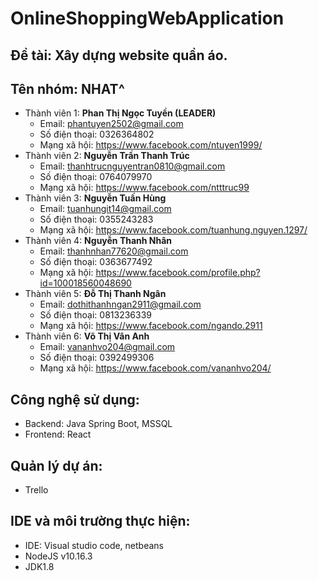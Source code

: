 # OnlineShoppingWebApplication
## Đề tài: Xây dựng website quần áo.
## Tên nhóm: NHAT^
 - Thành viên 1: **Phan Thị Ngọc Tuyền (LEADER)**
      - Email: phantuyen2502@gmail.com
      - Số điện thoại: 0326364802
      - Mạng xã hội: https://www.facebook.com/ntuyen1999/
 - Thành viên 2: **Nguyễn Trần Thanh Trúc**
      - Email: thanhtrucnguyentran0810@gmail.com
      - Số điện thoại: 0764079970
      - Mạng xã hội: https://www.facebook.com/ntttruc99
 - Thành viên 3: **Nguyễn Tuấn Hùng**
      - Email: tuanhungit14@gmail.com
      - Số điện thoại: 0355243283
      - Mạng xã hội: https://www.facebook.com/tuanhung.nguyen.1297/
 - Thành viên 4: **Nguyễn Thanh Nhân**
      - Email: thanhnhan77620@gmail.com
      - Số điện thoại: 0363677492
      - Mạng xã hội: https://www.facebook.com/profile.php?id=100018560048690
 - Thành viên 5: **Đỗ Thị Thanh Ngân**
      - Email: dothithanhngan2911@gmail.com
      - Số điện thoại: 0813236339
      - Mạng xã hội: https://www.facebook.com/ngando.2911
 - Thành viên 6: **Võ Thị Vân Anh**
      - Email: vananhvo204@gmail.com
      - Số điện thoại: 0392499306
      - Mạng xã hội: https://www.facebook.com/vananhvo204/
## Công nghệ sử dụng:
- Backend: Java Spring Boot, MSSQL
- Frontend: React
## Quản lý dự án:
 - Trello
## IDE và môi trường thực hiện:
  - IDE: Visual studio code, netbeans
  - NodeJS v10.16.3
  - JDK1.8
 
